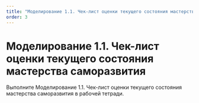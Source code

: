 ```yaml
---
title: "Моделирование 1.1. Чек-лист оценки текущего состояния мастерства саморазвития"
order: 3
---
```


# Моделирование 1.1. Чек-лист оценки текущего состояния мастерства саморазвития

Выполните Моделирование 1.1. Чек-лист оценки текущего состояния мастерства саморазвития в рабочей тетради.